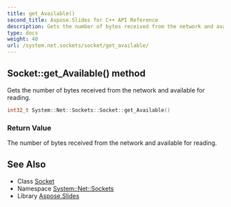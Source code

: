 ```yaml
---
title: get_Available()
second_title: Aspose.Slides for C++ API Reference
description: Gets the number of bytes received from the network and available for reading.
type: docs
weight: 40
url: /system.net.sockets/socket/get_available/
---
```

## Socket::get_Available() method


Gets the number of bytes received from the network and available for reading.

```cpp
int32_t System::Net::Sockets::Socket::get_Available()
```


### Return Value

The number of bytes received from the network and available for reading.

## See Also

* Class [Socket](../)
* Namespace [System::Net::Sockets](../../)
* Library [Aspose.Slides](../../../)